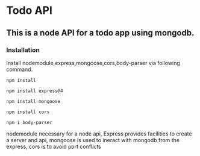 # Todo API

## This is a node API for a todo app using mongodb.

### Installation

Install nodemodule,express,mongoose,cors,body-parser via following command.

```
npm install
```

```
npm install express@4
```

```
npm install mongoose
```

```
npm install cors
```

```
npm i body-parser
```

nodemodule necessary for a node api, Express provides facilities to create a server and api, mongoose is used to ineract with mongodb from the express, cors is to avoid port conflicts
